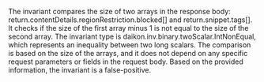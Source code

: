 The invariant compares the size of two arrays in the response body: return.contentDetails.regionRestriction.blocked[] and return.snippet.tags[]. It checks if the size of the first array minus 1 is not equal to the size of the second array. The invariant type is daikon.inv.binary.twoScalar.IntNonEqual, which represents an inequality between two long scalars. The comparison is based on the size of the arrays, and it does not depend on any specific request parameters or fields in the request body. Based on the provided information, the invariant is a false-positive.
